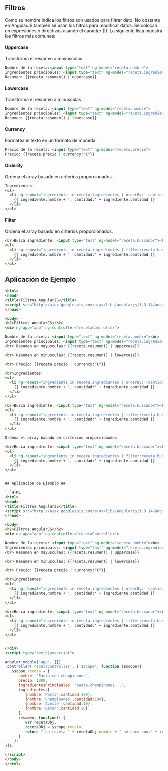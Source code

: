 ## Filtros

Como su nombre indica los filtros son usados para filtrar dato. No obstante en AngularJS también se usan los filtros para modificar datos. Se colocan en expresiones o directivas usando el caracter (|). La siguiente lista muestra los filtros más comunes:

#### Uppercase
Transforma el resumen a mayúsculas

```HTML
Nombre de la receta:<input type="text" ng-model="receta.nombre">
Ingredientes principales: <input type="text" ng-model="receta.ingredientesPrincipales">
Resumen: {{receta.resumen() | uppercase}}
```

#### Lowercase 
Transforma el resumen a minusculas

```HTML
Nombre de la receta: <input type="text" ng-model="receta.nombre">
Ingredientes principales: <input type="text" ng-model="receta.ingredientesPrincipales">
Resumen: {{receta.resumen() | lowercase}}
```

#### Currency 
Formatea el texto en un formato de moneda.

```HTML
Precio de la receta: <input type="text" ng-model="receta.precio">
Precio: {{receta.precio | currency:"€"}}
```

#### OrderBy
Ordena el array basado en criterios proporcionados.

```HTML
Ingredientes:
<ul>
  <li ng-repeat="ingrediente in receta.ingredientes | orderBy:'-cantidad'">
    {{ ingrediente.nombre + ', cantidad:' + ingrediente.cantidad }}
  </li>
</ul>
```

#### Filter
Ordena el array basado en criterios proporcionados.

```HTML
<br>Busca ingrediente: <input type="text" ng-model="receta.buscador"><br>
<ul>
  <li ng-repeat="ingrediente in receta.ingredientes | filter:receta.buscador">
    {{ ingrediente.nombre + ', cantidad:' + ingrediente.cantidad }}
  </li>
</ul>
```

## Aplicación de Ejemplo ##

```HTML
<html>
<head>
<title>Filtros AngularJS</title>
<script src="http://ajax.googleapis.com/ajax/libs/angularjs/1.3.14/angular.min.js"></script>
</head>

<body>
<h2>Filtros AngularJS</h2>
<div ng-app="app" ng-controller="recetaController">

Nombre de la receta: <input type="text" ng-model="receta.nombre"><br>
Ingredientes principales: <input type="text" ng-model="receta.ingredientesPrincipales"><br>
<br> Resumen en mayusculas: {{receta.resumen() | uppercase}}

<br> Resumen en minusculas: {{receta.resumen() | lowercase}}

<br> Precio: {{receta.precio | currency:"€"}}

<br>Ingredientes:
<ul>
  <li ng-repeat="ingrediente in receta.ingredientes | orderBy:'-cantidad'">
    {{ ingrediente.nombre + ', cantidad:' + ingrediente.cantidad }}
  </li>
</ul>

<br>Busca ingrediente: <input type="text" ng-model="receta.buscador"><br>
<ul>
  <li ng-repeat="ingrediente in receta.ingredientes | filter:receta.buscador">
    {{ ingrediente.nombre + ', cantidad:' + ingrediente.cantidad }}
  </li>
</ul>

Ordena el array basado en criterios proporcionados.

<br>Busca ingrediente: <input type="text" ng-model="receta.buscador"><br>
<ul>
  <li ng-repeat="ingrediente in receta.ingredientes | filter:receta.buscador">
    {{ ingrediente.nombre + ', cantidad:' + ingrediente.cantidad }}
  </li>
</ul>


## Aplicación de Ejemplo ##

```HTML
<html>
<head>
<title>Filtros AngularJS</title>
<script src="http://ajax.googleapis.com/ajax/libs/angularjs/1.3.14/angular.min.js"></script>
</head>

<body>
<h2>Filtros AngularJS</h2>
<div ng-app="app" ng-controller="recetaController">

Nombre de la receta: <input type="text" ng-model="receta.nombre"><br>
Ingredientes principales: <input type="text" ng-model="receta.ingredientesPrincipales"><br>
<br> Resumen en mayusculas: {{receta.resumen() | uppercase}}

<br> Resumen en minusculas: {{receta.resumen() | lowercase}}

<br> Precio: {{receta.precio | currency:"€"}}

<br>Ingredientes:
<ul>
  <li ng-repeat="ingrediente in receta.ingredientes | orderBy:'-cantidad'">
    {{ ingrediente.nombre + ', cantidad:' + ingrediente.cantidad }}
  </li>
</ul>

<br>Busca ingrediente: <input type="text" ng-model="receta.buscador"><br>
<ul>
  <li ng-repeat="ingrediente in receta.ingredientes | filter:receta.buscador">
    {{ ingrediente.nombre + ', cantidad:' + ingrediente.cantidad }}
  </li>
</ul>


</div>
<script type="text/javascript">

angular.module('app', [])
.controller('recetaController', ['$scope', function ($scope){
   $scope.receta = {
      nombre: "Pasta con champinones",
      precio: 1000,
      ingredientesPrincipales: 'pasta,champinones...',
      ingredientes:[
         {nombre:'Pasta',cantidad:100},
         {nombre:'Champinones',cantidad:100},
         {nombre:'Aceite',cantidad:10},
         {nombre:'Bacon',cantidad:20}
      ],
      resumen: function() {
         var recetaObj;
         recetaObj = $scope.receta;
         return " La receta " + recetaObj.nombre + " se hace con:" + recetaObj.ingredientesPrincipales;
      }
    };
}]);

</script>
</body>
</html>
```